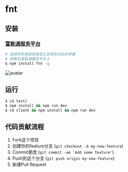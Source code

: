 # fnt

## 安装

### [富能通服务平台](http://service.funenc.com/)

```sh
# 选择完免登授权类型之后填写对应的参数
# 参数在富能通服务平台上
$ npm install fnt -g
```

![avatar](http://onx1jjc4v.bkt.clouddn.com/WX20180508-161007@2x.png)

## 运行
```sh
$ cd test/
$ npm install && npm run dev
$ cd client && npm install && npm run dev
```

## 代码贡献流程

1. Fork这个项目
2. 创建你的feature分支 (`git checkout -b my-new-feature`)
3. Commit更改 (`git commit -am 'Add some feature'`)
4. Push到这个分支 (`git push origin my-new-feature`)
5. 新建Pull Request
